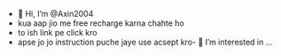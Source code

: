 - 👋 Hi, I’m @Axin2004
- kua aap jio me free recharge karna chahte ho
- to ish link pe click kro
-  apse jo jo instruction puche jaye use acsept kro- 👀 I’m interested in ...




<!---
Axin2004/Axin2004 is a ✨ special ✨ repository because its `README.md` (this file) appears on your GitHub profile.
You can click the Preview link to take a look at your changes.
--->
